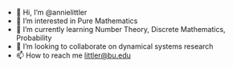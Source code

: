 - 👋 Hi, I’m @annielittler
- 👀 I’m interested in Pure Mathematics
- 🌱 I’m currently learning Number Theory, Discrete Mathematics, Probability
- 💞️ I’m looking to collaborate on dynamical systems research
- 📫 How to reach me littler@bu.edu

<!---
annielittler/annielittler is a ✨ special ✨ repository because its `README.md` (this file) appears on your GitHub profile.
You can click the Preview link to take a look at your changes.
--->
